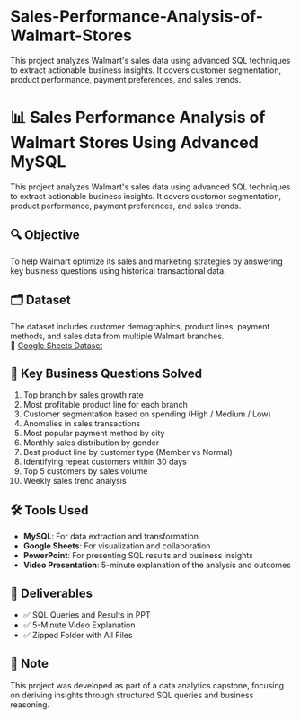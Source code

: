 # Sales-Performance-Analysis-of-Walmart-Stores
This project analyzes Walmart's sales data using advanced SQL techniques to extract actionable business insights. It covers customer segmentation, product performance, payment preferences, and sales trends.
# 📊 Sales Performance Analysis of Walmart Stores Using Advanced MySQL

This project analyzes Walmart's sales data using advanced SQL techniques to extract actionable business insights. It covers customer segmentation, product performance, payment preferences, and sales trends.

## 🔍 Objective
To help Walmart optimize its sales and marketing strategies by answering key business questions using historical transactional data.

## 🗂️ Dataset
The dataset includes customer demographics, product lines, payment methods, and sales data from multiple Walmart branches.  
📎 [Google Sheets Dataset](https://docs.google.com/spreadsheets/d/1O-j6vD_uMm37pzYwvhVToTqZxw_01OTB0x2q0z00Yrc/edit?usp=sharing)

## 🧠 Key Business Questions Solved
1. Top branch by sales growth rate
2. Most profitable product line for each branch
3. Customer segmentation based on spending (High / Medium / Low)
4. Anomalies in sales transactions
5. Most popular payment method by city
6. Monthly sales distribution by gender
7. Best product line by customer type (Member vs Normal)
8. Identifying repeat customers within 30 days
9. Top 5 customers by sales volume
10. Weekly sales trend analysis

## 🛠️ Tools Used
- **MySQL**: For data extraction and transformation
- **Google Sheets**: For visualization and collaboration
- **PowerPoint**: For presenting SQL results and business insights
- **Video Presentation**: 5-minute explanation of the analysis and outcomes

## 🎥 Deliverables
- ✅ SQL Queries and Results in PPT
- ✅ 5-Minute Video Explanation
- ✅ Zipped Folder with All Files

## 📌 Note
This project was developed as part of a data analytics capstone, focusing on deriving insights through structured SQL queries and business reasoning.
